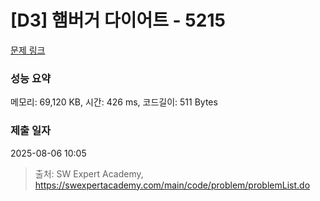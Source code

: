 # [D3] 햄버거 다이어트 - 5215 

[문제 링크](https://swexpertacademy.com/main/code/problem/problemDetail.do?contestProbId=AWT-lPB6dHUDFAVT) 

### 성능 요약

메모리: 69,120 KB, 시간: 426 ms, 코드길이: 511 Bytes

### 제출 일자

2025-08-06 10:05



> 출처: SW Expert Academy, https://swexpertacademy.com/main/code/problem/problemList.do